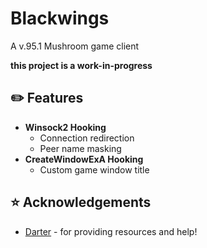 # Blackwings
A v.95.1 Mushroom game client

**this project is a work-in-progress**

## ✏️ Features
* **Winsock2 Hooking**
  * Connection redirection
  * Peer name masking
* **CreateWindowExA Hooking**
  * Custom game window title

## ⭐️ Acknowledgements
* [Darter](https://github.com/RajanGrewal) - for providing resources and help!
